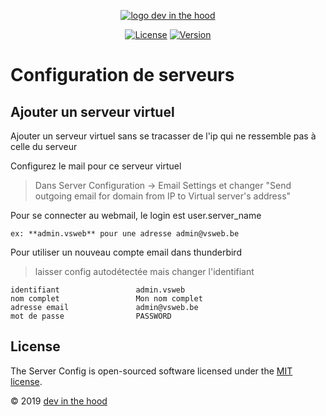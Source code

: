 <p align="center">
    <a href="https://devinthehood.com"><img src="https://github.com/jul6art/slim-skeleton/blob/master/assets/img/logo.png?raw=true" alt="logo dev in the hood"></a>
</p>

<p align="center">
    <a href="https://opensource.org/licenses/MIT" target="_blank"><img src="https://img.shields.io/badge/License-MIT-yellow.svg" alt="License"></a>
    <a href="https://github.com/jul6art/server-config" target="_blank"><img src="https://img.shields.io/static/v1?label=stable&message=v1&color=success" alt="Version"></a>
</p>

Configuration de serveurs
=========================
Ajouter un serveur virtuel
--------------------------

Ajouter un serveur virtuel sans se tracasser de l'ip qui ne ressemble pas à celle du serveur

Configurez le mail pour ce serveur virtuel

> Dans Server Configuration -> Email Settings et changer "Send outgoing email for domain from IP to Virtual server's address"

Pour se connecter au webmail, le login est user.server_name

    ex: **admin.vsweb** pour une adresse admin@vsweb.be

Pour utiliser un nouveau compte email dans thunderbird 

> laisser config autodétectée mais changer l'identifiant

    identifiant                 admin.vsweb
    nom complet                 Mon nom complet
    adresse email               admin@vsweb.be
    mot de passe                PASSWORD


License
-------

The Server Config is open-sourced software licensed under the [MIT license](https://opensource.org/licenses/MIT).

&copy; 2019 [dev in the hood](https://devinthehood.com)